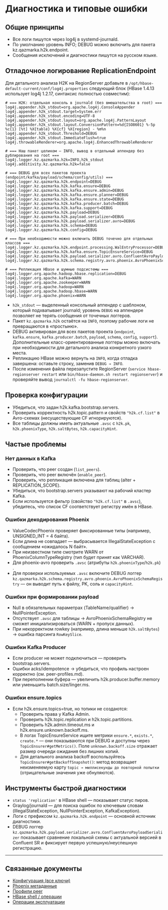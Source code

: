

# Диагностика и типовые ошибки

## Общие принципы
- Все логи пишутся через log4j в systemd-journald.
- По умолчанию уровень INFO; DEBUG можно включить для пакета kz.qazmarka.h2k.endpoint.
- Сообщения исключений и диагностики пишутся на русском языке.

## Отладочное логирование ReplicationEndpoint
Для детального анализа H2K на RegionServer добавьте в `/opt/hbase-default-current/conf/log4j.properties`
следующий блок (HBase 1.4.13 использует log4j 1.2.17, синтаксис полностью совместим):

```properties
# === H2K: отдельная консоль в journald (без вмешательства в root) ===
log4j.appender.h2k_stdout=org.apache.log4j.ConsoleAppender
log4j.appender.h2k_stdout.target=System.err
log4j.appender.h2k_stdout.encoding=UTF-8
log4j.appender.h2k_stdout.layout=org.apache.log4j.PatternLayout
log4j.appender.h2k_stdout.layout.ConversionPattern=%d{ISO8601} %-5p %c{1} [%t] %X{table} %X{cf} %X{region} - %m%n
log4j.appender.h2k_stdout.Threshold=DEBUG
log4j.appender.h2k_stdout.ImmediateFlush=true
log4j.throwableRenderer=org.apache.log4j.EnhancedThrowableRenderer

# === Наш пакет целиком — INFO, вывод в отдельный аппендер без дублирования на root ===
log4j.logger.kz.qazmarka.h2k=INFO,h2k_stdout
log4j.additivity.kz.qazmarka.h2k=false

# === DEBUG для всех пакетов проекта (endpoint/kafka/payload/schema/config/utils) ===
log4j.logger.kz.qazmarka.h2k.endpoint=DEBUG
log4j.logger.kz.qazmarka.h2k.kafka.ensure=DEBUG
log4j.logger.kz.qazmarka.h2k.kafka.ensure.admin=DEBUG
log4j.logger.kz.qazmarka.h2k.kafka.ensure.planner=DEBUG
log4j.logger.kz.qazmarka.h2k.kafka.ensure.state=DEBUG
log4j.logger.kz.qazmarka.h2k.kafka.producer.batch=DEBUG
log4j.logger.kz.qazmarka.h2k.kafka.support=DEBUG
log4j.logger.kz.qazmarka.h2k.payload=DEBUG
log4j.logger.kz.qazmarka.h2k.payload.serializer=DEBUG
log4j.logger.kz.qazmarka.h2k.payload.serializer.avro=DEBUG
log4j.logger.kz.qazmarka.h2k.schema=DEBUG
log4j.logger.kz.qazmarka.h2k.config=DEBUG

# === При необходимости можно включить DEBUG точечно для отдельных классов ===
log4j.logger.kz.qazmarka.h2k.endpoint.processing.WalEntryProcessor=DEBUG
log4j.logger.kz.qazmarka.h2k.kafka.ensure.TopicEnsureService=DEBUG
log4j.logger.kz.qazmarka.h2k.payload.serializer.avro.ConfluentAvroPayloadSerializer=DEBUG
log4j.logger.kz.qazmarka.h2k.schema.registry.avro.phoenix.AvroPhoenixSchemaRegistry=DEBUG

# === Репликация HBase и шумные подсистемы ===
log4j.logger.org.apache.hadoop.hbase.replication=DEBUG
log4j.logger.org.apache.kafka=WARN
log4j.logger.org.apache.zookeeper=WARN
log4j.logger.org.apache.hadoop=WARN
log4j.logger.org.apache.hadoop.hbase=WARN
log4j.logger.org.apache.phoenix=WARN
```

- `h2k_stdout` — выделенный консольный аппендер с шаблоном, который подхватывает journald; уровень `DEBUG`
  на аппендере позволяет не терять сообщения от точечных логгеров.
- Пакет `kz.qazmarka.h2k` остаётся на `INFO`, поэтому рабочие логи не превращаются в «простыню».
- DEBUG активирован для всех пакетов проекта (`endpoint`, `kafka.ensure`, `kafka.producer.batch`, `payload`,
  `schema`, `config`, `support`). Дополнительные класс-ориентированные логгеры можно включать при необходимости
  для детального анализа конкретного узкого места.
- Репликацию HBase можно вернуть на `INFO`, когда отладка завершена: оставьте строку, заменив `DEBUG → INFO`.
- После изменения файла перезапустите RegionServer (`service hbase-regionserver restart` или
  `bin/hbase-daemon.sh restart regionserver`) и проверяйте вывод `journalctl -fu hbase-regionserver`.

## Проверка конфигурации
- Убедиться, что задан h2k.kafka.bootstrap.servers.
- Проверить корректность h2k.topic.pattern и свойств `"h2k.cf.list"` в Avro-схемах (несуществующие CF игнорируются).
- Все таблицы должны иметь актуальные `.avsc` с `h2k.pk`, `h2k.phoenixType`, `h2k.saltBytes`, `h2k.capacityHint`.

## Частые проблемы

### Нет данных в Kafka
- Проверить, что peer создан (`list_peers`).
- Проверить, что peer включён (`enable_peer`).
- Проверить, что репликация включена для таблиц (alter + REPLICATION_SCOPE).
- Убедиться, что bootstrap.servers указывают на рабочий кластер Kafka.
- Если используется фильтр (свойство `"h2k.cf.list"` в `.avsc`), убедитесь, что список CF соответствует регистру имён в HBase.

### Ошибки декодирования Phoenix
- ValueCodecPhoenix проверяет фиксированные типы (например, UNSIGNED_INT = 4 байта).
- Если длина не совпадает — выбрасывается IllegalStateException с сообщением «ожидалось N байт».
- При неизвестном типе смотрите WARN от PhoenixColumnTypeRegistry (тип будет принят как VARCHAR).
- Для phoenix-avro проверить `.avsc` (атрибуты `h2k.phoenixType`/`h2k.pk`) .
- Для проверки используемых `.avsc` включите DEBUG логгер `kz.qazmarka.h2k.schema.registry.avro.phoenix.AvroPhoenixSchemaRegistry` —
  он выводит путь к файлу, PK, соль и `capacityHint`.

### Ошибки при формировании payload
- Null в обязательных параметрах (TableName/qualifier) → NullPointerException.
- Отсутствует `.avsc` для таблицы → AvroPhoenixSchemaRegistry не сможет инициализироваться (WARN + пропуск данных).
- При некорректном rowkey (например, длина меньше `h2k.saltBytes`) → ошибка парсинга `RowKeySlice`.

### Ошибки Kafka Producer
- Если producer не может подключиться — проверить bootstrap.servers.
- Ошибки acks/idempotence → убедиться, что профиль настроен корректно (см. peer-profiles.md).
- При переполнении буфера — увеличить h2k.producer.buffer.memory или уменьшить batch.size/linger.ms.

### Ошибки ensure.topics
- Если h2k.ensure.topics=true, но топики не создаются:
  - Проверить права у Kafka Admin.
  - Проверить h2k.topic.replication и h2k.topic.partitions.
  - Проверить h2k.admin.timeout.ms и h2k.ensure.unknown.backoff.ms.
  - В логах TopicEnsureService ищите метрики `ensure.*`, `exists.*`, `create.*` — они показываются при DEBUG и
    доступны через `TopicEnsurer#getMetrics()`. Поле `unknown.backoff.size` отражает размер очереди ожидания без
    лишних копий.
  - Для детального анализа backoff воспользуйтесь `TopicEnsurer#getBackoffSnapshot()`: метод возвращает
    неизменяемую карту `topic → миллисекунды до повторной попытки` (отрицательные значения уже обнуляются).

## Инструменты быстрой диагностики
- `status 'replication'` в HBase shell — показывает статус пиров.
- Graylog/journald — для поиска ошибок по ключевым словам (IllegalStateException, NullPointerException, KafkaException).
- Логи с префиксом `kz.qazmarka.h2k.endpoint` — основной источник диагностики.
- DEBUG логгер `kz.qazmarka.h2k.payload.serializer.avro.ConfluentAvroPayloadSerializer` показывает сравнение
  локальной схемы с актуальной версией в Confluent SR и фиксирует первую успешную/неуспешную регистрацию.

---

## Связанные документы
- [Конфигурация (все ключи)](config.md)
- [Phoenix метаданные](phoenix.md)
- [Профили peer](peer-profiles.md)
- [HBase shell / операции](hbase.md)
- [Операции эксплуатации](operations.md)
